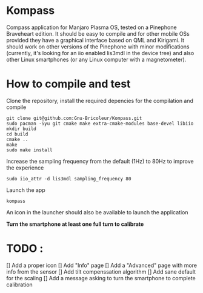 # Kompass

Compass application for Manjaro Plasma OS, tested on a Pinephone Braveheart edition.
It should be easy to compile and for other mobile OSs provided they have a graphical interface based on QML and Kirigami.
It should work on other versions of the Pinephone with minor modifications (currently, it's looking for an iio enabled lis3mdl in the device tree) and also other Linux smartphones (or any Linux computer with a magnetometer).

# How to compile and test
Clone the repository, install the required depencies for the compilation and compile
```
git clone git@github.com:Gnu-Bricoleur/Kompass.git
sudo pacman -Syu git cmake make extra-cmake-modules base-devel libiio
mkdir build
cd build
cmake ..
make
sudo make install
```
Increase the sampling frequency from the default (1Hz) to 80Hz to improve the experience
```
sudo iio_attr -d lis3mdl sampling_frequency 80
```
Launch the app
```
kompass
```
An icon in the launcher should also be available to launch the application

**Turn the smartphone at least one full turn to calibrate**

# TODO :
[] Add a proper icon
[] Add "Info" page
[] Add a "Advanced" page with more info from the sensor
[] Add tilt compenssation algorithm
[] Add sane default for the scaling
[] Add a message asking to turn the smartphone to complete calibration
